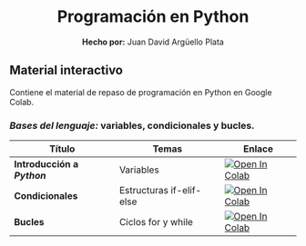 <div align="center">
	<h1><strong>Programación en Python</strong></h1>
	<strong>Hecho por:</strong> Juan David Argüello Plata
</div>

## __Material interactivo__

Contiene el material de repaso de programación en Python en Google Colab.

### ___Bases del lenguaje:___ variables, condicionales y bucles.

<div align="center">

| Título | Temas | Enlace |
| ------ | ------- | ------ |
| __Introducción a _Python___ | Variables | [![Open In Colab](https://colab.research.google.com/assets/colab-badge.svg)](https://colab.research.google.com/github/jdarguello/Desarrollo_software/blob/master/Python/Colab/VariablesPython.ipynb) |
| __Condicionales__ | Estructuras if-elif-else | [![Open In Colab](https://colab.research.google.com/assets/colab-badge.svg)](https://colab.research.google.com/github/jdarguello/Desarrollo_software/blob/master/Python/Colab/CondicionalesPython.ipynb) |
| __Bucles__ | Ciclos for y while | [![Open In Colab](https://colab.research.google.com/assets/colab-badge.svg)](https://colab.research.google.com/github/jdarguello/Ciclo2_Java/blob/master/Interactivo/BuclesJava.ipynb) |


</div>

